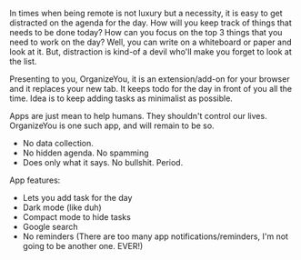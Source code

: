 In times when being remote is not luxury but a necessity, it is easy to get distracted on the agenda for the day. How will you keep track of things that needs to be done today? How can you focus on the top 3 things that you need to work on the day? Well, you can write on a whiteboard or paper and look at it. But, distraction is kind-of a devil who'll make you forget to look at the list.

Presenting to you,
OrganizeYou, 
it is an extension/add-on for your browser and it replaces your new tab. It keeps todo for the day in front of you all the time. Idea is to keep adding tasks as minimalist as possible.

Apps are just mean to help humans. They shouldn't control our lives. OrganizeYou is one such app, and will remain to be so.
* No data collection.
* No hidden agenda. No spamming
* Does only what it says. No bullshit. Period.

App features:
* Lets you add task for the day
* Dark mode (like duh)
* Compact mode to hide tasks 
* Google search
* No reminders (There are too many app notifications/reminders, I'm not going to be another one. EVER!)